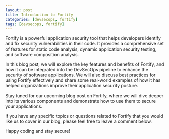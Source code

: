 ```yaml
---
layout: post
title: Introduction to Fortify
categories: [devsecops, fortify]
tags: [devsecops, fortify]
---
```


Fortify is a powerful application security tool that helps developers identify and fix security vulnerabilities in their code. It provides a comprehensive set of features for static code analysis, dynamic application security testing, and software composition analysis.

In this blog post, we will explore the key features and benefits of Fortify, and how it can be integrated into the DevSecOps pipeline to enhance the security of software applications. We will also discuss best practices for using Fortify effectively and share some real-world examples of how it has helped organizations improve their application security posture.

Stay tuned for our upcoming blog post on Fortify, where we will dive deeper into its various components and demonstrate how to use them to secure your applications.

If you have any specific topics or questions related to Fortify that you would like us to cover in our blog, please feel free to leave a comment below.

Happy coding and stay secure!
